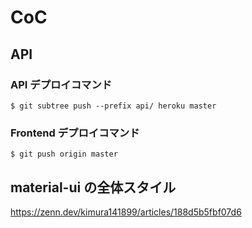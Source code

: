 # CoC

## API

### API デプロイコマンド

```
$ git subtree push --prefix api/ heroku master
```

### Frontend デプロイコマンド

```
$ git push origin master
```

## material-ui の全体スタイル

https://zenn.dev/kimura141899/articles/188d5b5fbf07d6
